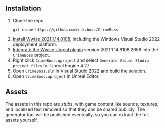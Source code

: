 ## Installation
1. Clone the repo
    ```
    git clone https://github.com/rtkzboss/CrimeBoss
    ```
1. [Install Wwise 2021.1.14.8108](https://www.audiokinetic.com/en/download/), including the Windows Visual Studio 2022 deployment platform.
1. [Integrate the Wwise Unreal plugin](https://www.audiokinetic.com/en/library/wwise_launcher/?source=InstallGuide&id=integrating_wwise_into_an_unreal_project) version 2021.1.14.8108.2656 into the `CrimeBoss` project.
1. Right click `CrimeBoss.uproject` and select `Generate Visual Studio project files` for Unreal Engine 4.27.
1. Open `CrimeBoss.sln` in Visual Studio 2022 and build the solution.
1. Open `CrimeBoss.uproject` in Unreal Editor.

## Assets

The assets in this repo are *stubs*, with game content like sounds, textures, and localized text removed so that they can be shared publicly. The generator tool will be published eventually, so you can extract the full assets yourself.
